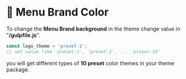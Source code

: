 # 💼 Menu Brand Color

To change the **Menu Brand background** in the theme change value in "**/gulpfile.js**".

```javascript
const logo_theme = 'preset-1';
// set value like 'preset-1', 'preset-2', ... 'preset-10'
```

you will get different types of **10 preset** color themes in your theme package.
